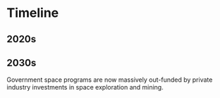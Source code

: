 # Timeline

## 2020s

## 2030s

Government space programs are now massively out-funded by private industry investments in space exploration and mining.
